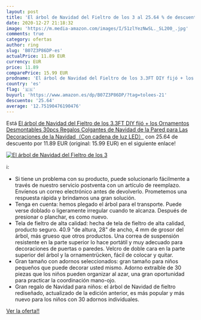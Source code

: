 ```yaml
---
layout: post
title: 'El árbol de Navidad del Fieltro de los 3 al 25.64 % de descuento'
date: 2020-12-27 21:18:32
image: 'https://m.media-amazon.com/images/I/51zlYezNwSL._SL200_.jpg'
comments: true
category: ofertas
author: ring
slug: 'B07Z3P86DP-es'
actualPrice: 11.89 EUR
currency: EUR
price: 11.89
comparePrice: 15.99 EUR
prodname: 'El árbol de Navidad del Fieltro de los 3.3FT DIY fijó + los Ornamentos Desmontables 30pcs  Regalos Colgantes de Navidad de la Pared para Las Decoraciones de la Navidad（Con cadena de luz LED）'
country: 'es'
flag: '🇪🇸'
buyurl: 'https://www.amazon.es/dp/B07Z3P86DP/?tag=tolees-21'
descuento: '25.64'
average: '12.75190476190476'
---
```


Está [El árbol de Navidad del Fieltro de los 3.3FT DIY fijó + los Ornamentos Desmontables 30pcs  Regalos Colgantes de Navidad de la Pared para Las Decoraciones de la Navidad（Con cadena de luz LED）](https://www.amazon.es/dp/B07Z3P86DP/?tag=tolees-21) con 25.64 de descuento por 11.89 EUR (original: 15.99 EUR) en el siguiente enlace!

[![El árbol de Navidad del Fieltro de los 3](https://m.media-amazon.com/images/I/51zlYezNwSL._SL200_.jpg)](https://www.amazon.es/dp/B07Z3P86DP/?tag=tolees-21)

ℹ️:

- Si tiene un problema con su producto, puede solucionarlo fácilmente a través de nuestro servicio postventa con un artículo de reemplazo. Envíenos un correo electrónico antes de devolverlo. Prometemos una respuesta rápida y brindamos una gran solución.
- Tenga en cuenta: hemos plegado el árbol para el transporte. Puede verse doblado o ligeramente irregular cuando te alcanza. Después de presionar o planchar, es como nuevo.
- Tela de fieltro de alta calidad: hecha de tela de fieltro de alta calidad, producto seguro. 40.9 "de altura, 28" de ancho, 4 mm de grosor del árbol, más grueso que otros productos. Una correa de suspensión resistente en la parte superior lo hace portátil y muy adecuado para decoraciones de puertas o paredes. Velcro de doble cara en la parte superior del árbol y la ornamentrücken, fácil de colocar y quitar.
- Gran tamaño con adornos seleccionados: gran tamaño para niños pequeños que puede decorar usted mismo. Adorno extraíble de 30 piezas que los niños pueden organizar al azar, una gran oportunidad para practicar la coordinación mano-ojo.
- Gran regalo de Navidad para niños: el árbol de Navidad de fieltro rediseñado, actualizado de la edición anterior, es más popular y más nuevo para los niños con 30 adornos individuales.

[Ver la oferta!!](https://www.amazon.es/dp/B07Z3P86DP/?tag=tolees-21)
